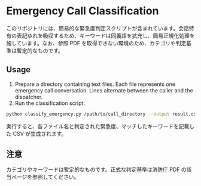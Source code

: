 # Emergency Call Classification

このリポジトリには、簡易的な緊急度判定スクリプトが含まれています。会話特有の表記ゆれを吸収するため、キーワードは同義語を拡充し、簡易正規化処理を施しています。なお、参照 PDF を取得できない環境のため、カテゴリや判定基準は暫定的なものです。

## Usage

1. Prepare a directory containing text files. Each file represents one emergency call conversation. Lines alternate between the caller and the dispatcher.
2. Run the classification script:

```bash
python classify_emergency.py /path/to/call_directory --output result.csv
```

実行すると、各ファイル名と判定された緊急度、マッチしたキーワードを記載した CSV が生成されます。

## 注意

カテゴリやキーワードは暫定的なものです。正式な判定基準は消防庁 PDF の該当ページを参照してください。
